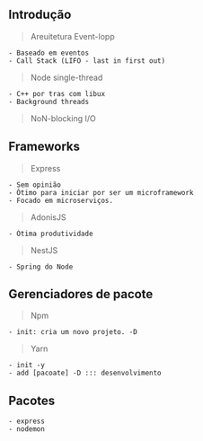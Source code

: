 ## Introdução

> Areuitetura Event-lopp
```
- Baseado em eventos
- Call Stack (LIFO - last in first out)
```

> Node single-thread
```
- C++ por tras com libux
- Background threads
```

> NoN-blocking I/O

## Frameworks

> Express
```
- Sem opinião
- Ótimo para iniciar por ser um microframework
- Focado em microserviços. 
```

> AdonisJS
```
- Ótima produtividade
```

> NestJS
```
- Spring do Node
```

## Gerenciadores de pacote

> Npm
```
- init: cria um novo projeto. -D
```

> Yarn
```
- init -y 
- add [pacoate] -D ::: desenvolvimento
```

## Pacotes
```
- express
- nodemon
```